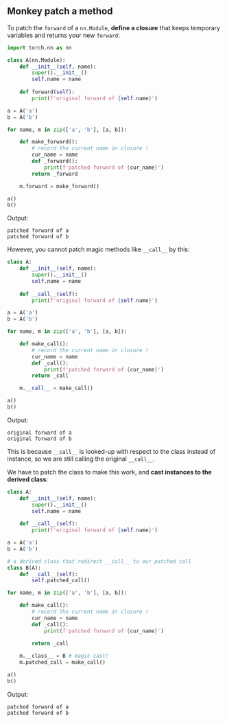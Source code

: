 ## Monkey patch a method



To patch the `forward` of a `nn.Module`, **define a closure** that keeps temporary variables and returns your new `forward`:

```python
import torch.nn as nn

class A(nn.Module):
    def __init__(self, name):
        super().__init__()
        self.name = name
    
    def forward(self):
        print(f'original forward of {self.name}')

a = A('a')
b = A('b')

for name, m in zip(['a', 'b'], [a, b]):

    def make_forward():
        # record the current name in closure !
        cur_name = name
        def _forward():
            print(f'patched forward of {cur_name}')
        return _forward

    m.forward = make_forward()

a()
b()
```

Output:

```
patched forward of a
patched forward of b
```



However, you cannot patch magic methods like `__call__` by this:

```python
class A:
    def __init__(self, name):
        super().__init__()
        self.name = name
    
    def __call__(self):
        print(f'original forward of {self.name}')

a = A('a')
b = A('b')

for name, m in zip(['a', 'b'], [a, b]):

    def make_call():
        # record the current name in closure !
        cur_name = name
        def _call():
            print(f'patched forward of {cur_name}')
        return _call

    m.__call__ = make_call()

a()
b()
```

Output:

```
original forward of a
original forward of b
```

This is because `__call__` is looked-up with respect to the class instead of instance, so we are still calling the original `__call__`.

We have to patch the class to make this work, and **cast instances to the derived class**:

```python
class A:
    def __init__(self, name):
        super().__init__()
        self.name = name
    
    def __call__(self):
        print(f'original forward of {self.name}')

a = A('a')
b = A('b')

# a derived class that redirect __call__ to our patched call
class B(A):
    def __call__(self):
        self.patched_call()

for name, m in zip(['a', 'b'], [a, b]):

    def make_call():
        # record the current name in closure !
        cur_name = name
        def _call():
            print(f'patched forward of {cur_name}')
            
        return _call

    m.__class__ = B # magic cast!
    m.patched_call = make_call()

a()
b()
```

Output:

```
patched forward of a
patched forward of b
```

